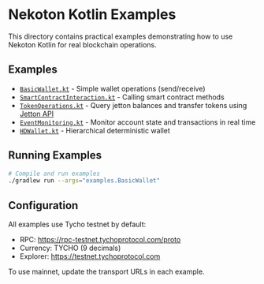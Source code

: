 # Nekoton Kotlin Examples

This directory contains practical examples demonstrating how to use Nekoton Kotlin for real blockchain operations.

## Examples

- [`BasicWallet.kt`](BasicWallet.kt) - Simple wallet operations (send/receive)
- [`SmartContractInteraction.kt`](SmartContractInteraction.kt) - Calling smart contract methods
- [`TokenOperations.kt`](TokenOperations.kt) - Query jetton balances and transfer tokens using [Jetton API](../src/main/kotlin/com/mazekine/nekoton/jetton)
- [`EventMonitoring.kt`](EventMonitoring.kt) - Monitor account state and transactions in real time
- [`HDWallet.kt`](HDWallet.kt) - Hierarchical deterministic wallet

## Running Examples

```bash
# Compile and run examples
./gradlew run --args="examples.BasicWallet"
```

## Configuration

All examples use Tycho testnet by default:
- RPC: https://rpc-testnet.tychoprotocol.com/proto
- Currency: TYCHO (9 decimals)
- Explorer: https://testnet.tychoprotocol.com

To use mainnet, update the transport URLs in each example.

